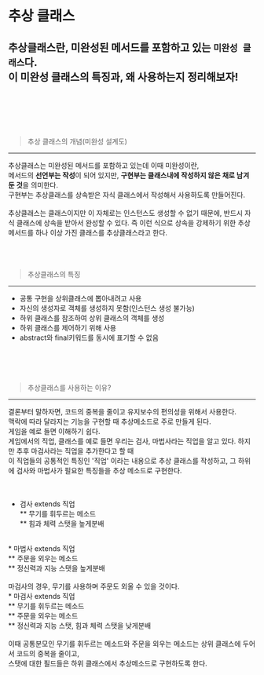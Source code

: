 # 추상 클래스

추상클래스란, 미완성된 메서드를 포함하고 있는 `미완성 클래스`다.<br/>
이 미완성 클래스의 특징과, 왜 사용하는지 정리해보자!<br/>
<br/>
---
<br/><br/><br/>

> 추상 클래스의 개념(미완성 설계도)

---
추상클래스는 미완성된 메서드를 포함하고 있는데 이때 미완성이란,<br/>
메서드의 **선언부는 작성**이 되어 있지만, **구현부는 클래스내에 작성하지 않은 채로 남겨 둔 것**을 의미한다.<br/>
구현부는 추상클래스를 상속받은 자식 클래스에서 작성해서 사용하도록 만들어진다.<br/>
<br/>
추상클래스는 클래스이지만 이 자체로는 인스턴스도 생성할 수 없기 때문에, 반드시 자식 클래스에 상속을 받아서 완성할 수 있다.
즉 이런 식으로 상속을 강제하기 위한 추상메서드를 하나 이상 가진 클래스를 추상클래스라고 한다.<br/>
<br/><br/><br/>

> 추상클래스의 특징

---
* 공통 구현을 상위클래스에 뽑아내려고 사용<br/>
* 자신의 생성자로 객체를 생성하지 못함(인스턴스 생성 불가능)<br/>
* 하위 클래스를 참조하여 상위 클래스의 객체를 생성<br/>
* 하위 클래스를 제어하기 위해 사용<br/>
* abstract와 final키워드를 동시에 표기할 수 없음<br/>
<br/><br/><br/><br/>

> 추상클래스를 사용하는 이유?

---
결론부터 말하자면, 코드의 중복을 줄이고 유지보수의 편의성을 위해서 사용한다.<br/>
맥락에 따라 달라지는 기능을 구현할 때 추상메소드로 주로 만들게 된다.<br/>
게임을 예로 들면 이해하기 쉽다.<br/>
게임에서의 직업, 클래스를 예로 들면 우리는 검사, 마법사라는 직업을 알고 있다. 하지만 추후 마검사라는 직업을 추가한다고 할 때<br/>
이 직업들의 공통적인 특징인 '직업' 이라는 내용으로 추상 클래스를 작성하고, 그 하위에 검사와 마법사가 필요한 특징들을 추상 메소드로 구현한다.<br/>
<br/><br/>
* 검사 extends 직업<br/>
** 무기를 휘두르는 메소드<br/>
** 힘과 체력 스탯을 높게분배<br/>
<br/>
* 마법사 extends 직업<br/>
** 주문을 외우는 메소드<br/>
** 정신력과 지능 스탯을 높게분배<br/>
<br/>
마검사의 경우, 무기를 사용하며 주문도 외울 수 있을 것이다.<br/>
* 마검사 extends 직업<br/>
** 무기를 휘두르는 메소드<br/>
** 주문을 외우는 메소드<br/>
** 정신력과 지능 스탯, 힘과 체력 스탯을 낮게분배<br/>
<br/>
이때 공통분모인 무기를 휘두르는 메소드와 주문을 외우는 메소드는 상위 클래스에 두어서 코드의 중복을 줄이고,<br/>
스탯에 대한 필드들은 하위 클래스에서 추상메소드로 구현하도록 한다.